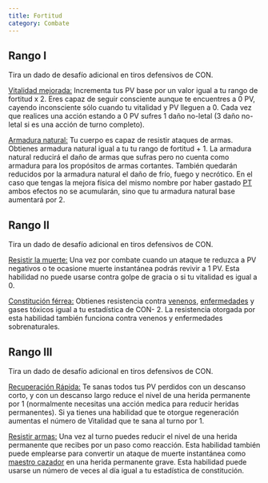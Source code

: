 ```yaml
---
title: Fortitud
category: Combate
---
```


## Rango I

Tira un dado de desafío adicional en tiros defensivos de CON.

<u>Vitalidad mejorada:</u> Incrementa tus PV base por un valor igual a tu rango de fortitud x 2. Eres capaz de seguir consciente aunque te encuentres a 0 PV, cayendo inconsciente sólo cuando tu vitalidad y PV lleguen a 0. Cada vez que realices una acción estando a 0 PV sufres 1 daño no-letal (3 daño no-letal si es una acción de turno completo).

<u>Armadura natural:</u> Tu cuerpo es capaz de resistir ataques de armas. Obtienes armadura natural igual a tu tu rango de fortitud + 1. La armadura natural reducirá el daño de armas que sufras pero no cuenta como armadura para los propósitos de armas cortantes. También quedarán reducidos por la armadura natural el daño de frío, fuego y necrótico. En el caso que tengas la mejora física del mismo nombre por haber gastado [PT](https://raldamain.com/rules/Reglas%20adicionales/crear%20criaturas.html#puntos-de-transformaci%C3%B3n) ambos efectos no se acumularán, sino que tu armadura natural base aumentará por 2.

## Rango II

Tira un dado de desafío adicional en tiros defensivos de CON.

<u>Resistir la muerte:</u> Una vez por combate cuando un ataque te reduzca a PV negativos o te ocasione muerte instantánea podrás revivir a 1 PV. Esta habilidad no puede usarse contra golpe de gracia o si tu vitalidad es igual a 0.

<u>Constitución férrea:</u> Obtienes resistencia contra [venenos](../venenos_enfermedades.md#venenos), [enfermedades](../venenos_enfermedades.md#enfermedades) y gases tóxicos igual a tu estadística de CON- 2. La resistencia otorgada por esta habilidad también funciona contra venenos y enfermedades sobrenaturales.

## Rango III

Tira un dado de desafío adicional en tiros defensivos de CON.

<u>Recuperación Rápida:</u> Te sanas todos tus PV perdidos con un descanso corto, y con un descanso largo reduce el nivel de una herida permanente por 1 (normalmente necesitas una acción medica para reducir heridas permanentes). Si ya tienes una habilidad que te otorgue regeneración aumentas el número de Vitalidad que te sana al turno por 1.

<u>Resistir armas:</u> Una vez al turno puedes reducir el nivel de una herida permanente que recibes por un paso como reacción. Esta habilidad también puede emplearse para convertir un ataque de muerte instantánea como [maestro cazador](https://raldamain.com/rules/Rangos/Combate/rastrear.html) en una herida permanente grave. Esta habilidad puede usarse un número de veces al día igual a tu estadística de constitución.

